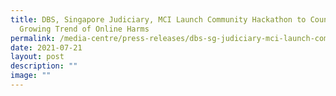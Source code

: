 ```yaml
---
title: DBS, Singapore Judiciary, MCI Launch Community Hackathon to Counter
  Growing Trend of Online Harms
permalink: /media-centre/press-releases/dbs-sg-judiciary-mci-launch-community-hackathon-counter-online-harms/
date: 2021-07-21
layout: post
description: ""
image: ""
---
```

